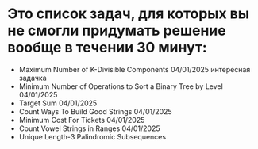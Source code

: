 # Это список задач, для которых вы не смогли придумать решение вообще в течении 30 минут:

- Maximum Number of K-Divisible Components 04/01/2025 интересная задачка
- Minimum Number of Operations to Sort a Binary Tree by Level 04/01/2025
- Target Sum 04/01/2025
- Count Ways To Build Good Strings 04/01/2025
- Minimum Cost For Tickets 04/01/2025
- Count Vowel Strings in Ranges 04/01/2025
- Unique Length-3 Palindromic Subsequences







 

    